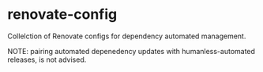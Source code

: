 # renovate-config
Collelction of Renovate configs for dependency automated management. 

NOTE: pairing automated depenedency updates with humanless-automated releases, is not advised.
